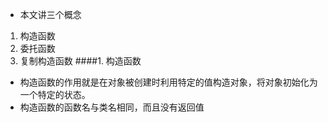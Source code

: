 - 本文讲三个概念
1. 构造函数
2. 委托函数
3. 复制构造函数
####1. 构造函数
- 构造函数的作用就是在对象被创建时利用特定的值构造对象，将对象初始化为一个特定的状态。
- 构造函数的函数名与类名相同，而且没有返回值
